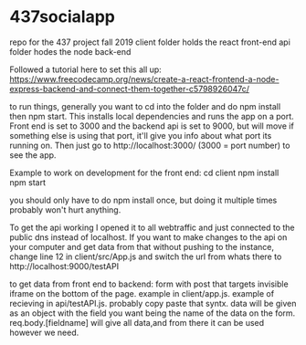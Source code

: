# 437socialapp
repo for the 437 project fall 2019
client folder holds the react front-end
api folder hodes the node back-end

Followed a tutorial here to set this all up: https://www.freecodecamp.org/news/create-a-react-frontend-a-node-express-backend-and-connect-them-together-c5798926047c/

to run things, generally you want to cd into the folder and do npm install then npm start. This installs local dependencies and runs the app on a port.
Front end is set to 3000 and the backend api is set to 9000, but will move if something else is using that port, it'll give you info about what port its running on. Then just go to http://localhost:3000/ (3000 = port number) to see the app.

Example to work on development for the front end:
cd client
npm install
npm start

you should only have to do npm install once, but doing it multiple times probably won't hurt anything.

To get the api working I opened it to all webtraffic and just connected to the public dns instead of localhost.
If you want to make changes to the api on your computer and get data from that without pushing to the instance,
change line 12 in client/src/App.js and switch the url from whats there to http://localhost:9000/testAPI


to get data from front end to backend: form with post that targets invisible iframe on the bottom of the page.
example in client/app.js. example of recieving in api/testAPI.js. probably copy paste that syntx. data will be given as an object with the field you want being the name of the data on the form. req.body.[fieldname] will give all data,and from there it can be used however we need.
